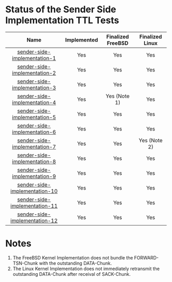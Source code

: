 # Status of the Sender Side Implementation TTL Tests

| Name                                                               | Implemented | Finalized FreeBSD | Finalized Linux |
|:------------------------------------------------------------------:|:-----------:|:-----------------:|:---------------:|
| [sender-side-implementation-1](sender-side-implementation-1.pkt)   | Yes         | Yes               | Yes             |
| [sender-side-implementation-2](sender-side-implementation-2.pkt)   | Yes         | Yes               | Yes             |
| [sender-side-implementation-3](sender-side-implementation-3.pkt)   | Yes         | Yes               | Yes             |
| [sender-side-implementation-4](sender-side-implementation-4.pkt)   | Yes         | Yes (Note 1)      | Yes             |
| [sender-side-implementation-5](sender-side-implementation-5.pkt)   | Yes         | Yes               | Yes             |
| [sender-side-implementation-6](sender-side-implementation-6.pkt)   | Yes         | Yes               | Yes             |
| [sender-side-implementation-7](sender-side-implementation-7.pkt)   | Yes         | Yes               | Yes (Note 2)    |
| [sender-side-implementation-8](sender-side-implementation-8.pkt)   | Yes         | Yes               | Yes             |
| [sender-side-implementation-9](sender-side-implementation-9.pkt)   | Yes         | Yes               | Yes             |
| [sender-side-implementation-10](sender-side-implementation-10.pkt) | Yes         | Yes               | Yes             |
| [sender-side-implementation-11](sender-side-implementation-11.pkt) | Yes         | Yes               | Yes             |
| [sender-side-implementation-12](sender-side-implementation-12.pkt) | Yes         | Yes               | Yes             |

# Notes
1. The FreeBSD Kernel Implementation does not bundle the FORWARD-TSN-Chunk with the outstanding DATA-Chunk.
2. The Linux Kernel Implementation does not immediately retransmit the outstanding DATA-Chunk after receival of SACK-Chunk.
